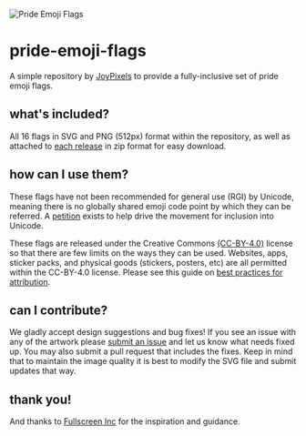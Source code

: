 ![Pride Emoji Flags](https://blog.joypixels.com/content/images/size/w1920/2019/06/9809.png)
# pride-emoji-flags
A simple repository by [JoyPixels](https://www.joypixels.com) to provide a fully-inclusive set of pride emoji flags.

## what's included?
All 16 flags in SVG and PNG (512px) format within the repository, as well as attached to [each release](https://github.com/joypixels/pride-emoji-flags/releases) 
in zip format for easy download.

## how can I use them?
These flags have not been recommended for general use (RGI) by Unicode, meaning there is
no globally shared emoji code point by which they can be referred. A [petition](https://www.change.org/p/pride-flag-emojis?recruiter=971295933&utm_source=share_petition&utm_medium=copylink)
exists to help drive the movement for inclusion into Unicode.

These flags are released under the Creative Commons [(CC-BY-4.0)](https://creativecommons.org/licenses/by/4.0/legalcode) 
license so that there are few limits
on the ways they can be used. Websites, apps, sticker packs, and physical goods (stickers, posters, etc) 
are all permitted within the CC-BY-4.0 license. Please see this guide on [best practices for attribution](https://wiki.creativecommons.org/wiki/Best_practices_for_attribution).

## can I contribute?
We gladly accept design suggestions and bug fixes! If you see an issue with any of the artwork please [submit an issue](https://github.com/joypixels/pride-emoji-flags/issues) 
and let us know what needs fixed up. You may also submit a pull request that includes the fixes. Keep in mind that
 to maintain the image quality it is best to modify the SVG file and submit updates that way.

## thank you!
And thanks to [Fullscreen Inc](https://fullscreen.com/) for the inspiration and guidance.